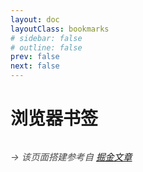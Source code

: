 ```yaml
---
layout: doc
layoutClass: bookmarks
# sidebar: false
# outline: false
prev: false
next: false
---
```


<script lang="ts" setup>
import NavLinkGroup from './../.vitepress/components/NavLinkGroup.vue'
import NAV_DATA from './../.vitepress/model/bookmark'
</script>

# 浏览器书签

<NavLinkGroup v-for="{title, items} in NAV_DATA" :title="title" :items="items"/>

<p 
style="
margin-top: 2rem;
margin-right: 2rem;
color: rgb(73, 73, 73);
font-size:0.9rem;
font-style: italic;
">
-> 该页面搭建参考自 <a href="https://juejin.cn/post/7204860462239498296" target="_blank">掘金文章</a>
</p>


<br />